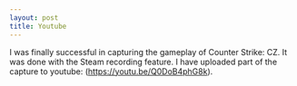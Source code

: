 ```yaml
---
layout: post
title: Youtube
---
```


I was finally successful in capturing the gameplay of Counter Strike: CZ. It was done with the Steam recording feature. I have uploaded part of the capture to youtube: (https://youtu.be/Q0DoB4phG8k).
